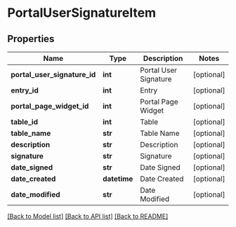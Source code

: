 # PortalUserSignatureItem

## Properties
Name | Type | Description | Notes
------------ | ------------- | ------------- | -------------
**portal_user_signature_id** | **int** | Portal User Signature | [optional] 
**entry_id** | **int** | Entry | [optional] 
**portal_page_widget_id** | **int** | Portal Page Widget | [optional] 
**table_id** | **int** | Table | [optional] 
**table_name** | **str** | Table Name | [optional] 
**description** | **str** | Description | [optional] 
**signature** | **str** | Signature | [optional] 
**date_signed** | **str** | Date Signed | [optional] 
**date_created** | **datetime** | Date Created | [optional] 
**date_modified** | **str** | Date Modified | [optional] 

[[Back to Model list]](../README.md#documentation-for-models) [[Back to API list]](../README.md#documentation-for-api-endpoints) [[Back to README]](../README.md)


